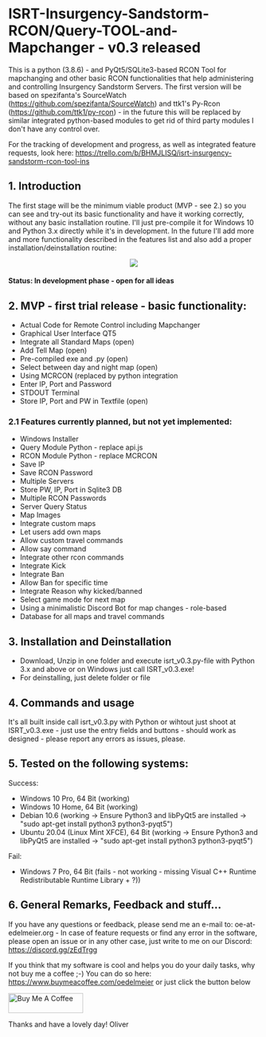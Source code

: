 # ISRT-Insurgency-Sandstorm-RCON/Query-TOOL-and-Mapchanger - v0.3 released
This is a python (3.8.6) - and PyQt5/SQLite3-based RCON Tool for mapchanging and other basic RCON functionalities that help administering and controlling Insurgency Sandstorm Servers. The first version will be based on spezifanta's SourceWatch (https://github.com/spezifanta/SourceWatch) and ttk1's Py-Rcon (https://github.com/ttk1/py-rcon) - in the future this will be replaced by similar integrated python-based modules to get rid of third party modules I don't have any control over.

For the tracking of development and progress, as well as integrated feature requests, look here: https://trello.com/b/BHMJLISQ/isrt-insurgency-sandstorm-rcon-tool-ins

## 1. Introduction
The first stage will be the minimum viable product (MVP - see 2.) so you can see and try-out its basic functionality and have it working correctly, without any basic installation routine. I'll just pre-compile it for Windows 10 and Python 3.x directly while it's in development. In the future I'll add more and more functionality described in the features list and also add a proper installation/deinstallation routine:

<center><img src="http://gs.tct-gaming.com/isrt3.jpg"></center>

#### Status: In development phase - open for all ideas

## 2. MVP - first trial release - basic functionality:
- Actual Code for Remote Control including Mapchanger
- Graphical User Interface QT5
- Integrate all Standard Maps (open)
- Add Tell Map (open)
- Pre-compiled exe and .py (open)
- Select between day and night map (open)
- Using MCRCON (replaced by python integration
- Enter IP, Port and Password
- STDOUT Terminal
- Store IP, Port and PW in Textfile (open)

### 2.1 Features currently planned, but not yet implemented:
- Windows Installer
- Query Module Python - replace api.js
- RCON Module Python - replace MCRCON
- Save IP
- Save RCON Password
- Multiple Servers
- Store PW, IP, Port in Sqlite3 DB
- Multiple RCON Passwords
- Server Query Status
- Map Images
- Integrate custom maps
- Let users add own maps
- Allow custom travel commands
- Allow say command
- Integrate other rcon commands
- Integrate Kick
- Integrate Ban
- Allow Ban for specific time
- Integrate Reason why kicked/banned
- Select game mode for next map
- Using a minimalistic Discord Bot for map changes - role-based
- Database for all maps and travel commands

## 3. Installation and Deinstallation
- Download, Unzip in one folder and execute isrt_v0.3.py-file with Python 3.x and above or on Windows just call ISRT_v0.3.exe!
- For deinstalling, just delete folder or file

## 4. Commands and usage
It's all built inside call isrt_v0.3.py with Python or wihtout just shoot at ISRT_v0.3.exe - just use the entry fields and buttons - should work as designed - please report any errors as issues, please.

## 5. Tested on the following systems:
Success:
- Windows 10 Pro, 64 Bit (working)
- Windows 10 Home, 64 Bit (working)
- Debian 10.6 (working -> Ensure Python3 and libPyQt5 are installed -> "sudo apt-get install python3 python3-pyqt5")
- Ubuntu 20.04 (Linux Mint XFCE), 64 Bit (working -> Ensure Python3 and libPyQt5 are installed -> "sudo apt-get install python3 python3-pyqt5")

Fail:
- Windows 7 Pro, 64 Bit (fails - not working - missing Visual C++ Runtime Redistributable Runtime Library + ?))

## 6. General Remarks, Feedback and stuff...
If you have any questions or feedback, please send me an e-mail to: oe-at-edelmeier.org - In case of feature requests or find any error in the software, please open an issue or in any other case, just write to me on our Discord: https://discord.gg/zEdTrgg

If you think that my software is cool and helps you do your daily tasks, why not buy me a coffee ;-) You can do so here: https://www.buymeacoffee.com/oedelmeier or just click the button below

<a href="https://www.buymeacoffee.com/oedelmeier" target="_blank"><img src="https://cdn.buymeacoffee.com/buttons/v2/default-yellow.png" alt="Buy Me A Coffee" style="height: 40px !important;width: 150px !important;"></a>

Thanks and have a lovely day!
Oliver

